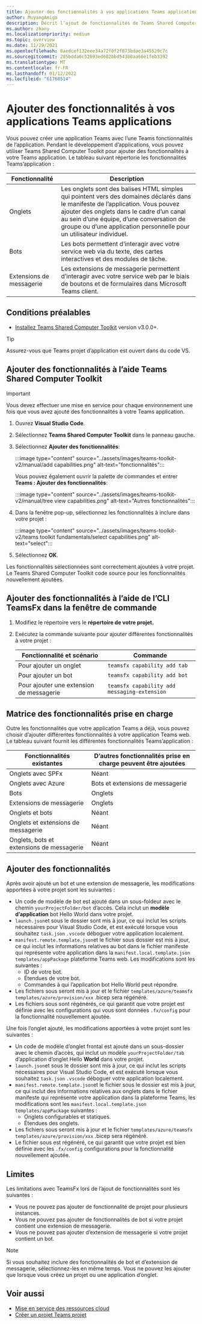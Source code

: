 ```yaml
---
title: Ajouter des fonctionnalités à vos applications Teams applications
author: MuyangAmigo
description: Décrit l’ajout de fonctionnalités de Teams Shared Computer Toolkit
ms.author: zhany
ms.localizationpriority: medium
ms.topic: overview
ms.date: 11/29/2021
ms.openlocfilehash: 8aedcef132eee34a72f0f2f873bdae3a45529c7c
ms.sourcegitcommit: 2d5bdda6c52693ed682bbd543b0aa66e1feb3392
ms.translationtype: MT
ms.contentlocale: fr-FR
ms.lasthandoff: 01/12/2022
ms.locfileid: "61768514"
---
```

# <a name="add-capabilities-to-your-teams-apps"></a>Ajouter des fonctionnalités à vos applications Teams applications

Vous pouvez créer une application Teams avec l’une Teams fonctionnalités de l’application. Pendant le développement d’applications, vous pouvez utiliser Teams Shared Computer Toolkit pour ajouter des fonctionnalités à votre Teams application. Le tableau suivant répertorie les fonctionnalités Teams’application :

|**Fonctionnalité**|**Description**|
|--------|-------------|
| Onglets |  Les onglets sont des balises HTML simples qui pointent vers des domaines déclarés dans le manifeste de l’application. Vous pouvez ajouter des onglets dans le cadre d’un canal au sein d’une équipe, d’une conversation de groupe ou d’une application personnelle pour un utilisateur individuel.|
| Bots |  Les bots permettent d’interagir avec votre service web via du texte, des cartes interactives et des modules de tâche.|
| Extensions de messagerie | Les extensions de messagerie permettent d’interagir avec votre service web par le biais de boutons et de formulaires dans Microsoft Teams client.|

## <a name="prerequisite"></a>Conditions préalables

* [Installez Teams Shared Computer Toolkit](https://marketplace.visualstudio.com/items?itemName=TeamsDevApp.ms-teams-vscode-extension) version v3.0.0+.

> [!TIP]
> Assurez-vous que Teams projet d’application est ouvert dans du code VS.

## <a name="add-capabilities-using-teams-toolkit"></a>Ajouter des fonctionnalités à l’aide Teams Shared Computer Toolkit

> [!IMPORTANT]
> Vous devez effectuer une mise en service pour chaque environnement une fois que vous avez ajouté des fonctionnalités à votre Teams application.

1. Ouvrez **Visual Studio Code**.
1. Sélectionnez **Teams Shared Computer Toolkit** dans le panneau gauche.
1. Sélectionnez **Ajouter des fonctionnalités**:

    :::image type="content" source="../assets/images/teams-toolkit-v2/manual/add capabilities.png" alt-text="fonctionnalités":::

   Vous pouvez également ouvrir la palette de commandes et entrer **Teams : Ajouter des fonctionnalités**: 
      
    :::image type="content" source="../assets/images/teams-toolkit-v2/manual/tree view capabilities.png" alt-text="Autres fonctionnalités":::

1. Dans la fenêtre pop-up, sélectionnez les fonctionnalités à inclure dans votre projet :

    :::image type="content" source="../assets/images/teams-toolkit-v2/teams toolkit fundamentals/select capabilities.png" alt-text="select":::

1. Sélectionnez **OK**.

Les fonctionnalités sélectionnées sont correctement ajoutées à votre projet. Le Teams Shared Computer Toolkit code source pour les fonctionnalités nouvellement ajoutées.

## <a name="add-capabilities-using-teamsfx-cli-in-command-window"></a>Ajouter des fonctionnalités à l’aide de l’CLI TeamsFx dans la fenêtre de commande

1. Modifiez le répertoire vers le **répertoire de votre projet.**
1. Exécutez la commande suivante pour ajouter différentes fonctionnalités à votre projet :

   |Fonctionnalité et scénario| Commande|
   |-----------------------|----------|
   |Pour ajouter un onglet|`teamsfx capability add tab`|
   |Pour ajouter un bot|`teamsfx capability add bot`|
   |Pour ajouter une extension de messagerie|`teamsfx capability add messaging-extension`|

## <a name="supported-capabilities-matrix"></a>Matrice des fonctionnalités prise en charge

Outre les fonctionnalités que votre application Teams a déjà, vous pouvez choisir d’ajouter différentes fonctionnalités à votre application Teams web. Le tableau suivant fournit les différentes fonctionnalités Teams’application : 

|Fonctionnalités existantes|D’autres fonctionnalités prise en charge peuvent être ajoutées|
|--------------------|--------------------|
|Onglets avec SPFx|Néant|
|Onglets avec Azure|Bots et extensions de messagerie|
|Bots|Onglets|
|Extensions de messagerie|Onglets|
|Onglets et bots|Néant|
|Onglets et extensions de messagerie|Néant|
|Onglets, bots et extensions de messagerie|Néant|

## <a name="add-capabilities"></a>Ajouter des fonctionnalités

Après avoir ajouté un bot et une extension de messagerie, les modifications apportées à votre projet sont les suivantes :

- Un code de modèle de bot est ajouté dans un sous-foldeur avec le chemin `yourProjectFolder/bot` d’accès. Cela inclut un **modèle d’application** bot Hello World dans votre projet.
- `launch.json`et sous le dossier sont mis à jour, ce qui inclut les scripts nécessaires pour Visual Studio Code, et est exécuté lorsque vous souhaitez `task.json` `.vscode` déboguer votre application localement. 
- `manifest.remote.template.json`et le fichier sous dossier est mis à jour, ce qui inclut les informations relatives au bot dans le fichier manifeste qui représente votre application dans la `manifest.local.template.json` `templates/appPackage` plateforme Teams web. Les modifications sont les suivantes :
  - ID de votre bot.
  - Étendues de votre bot.
  - Commandes à qui l’application bot Hello World peut répondre.
- Les fichiers sous seront mis à jour et le fichier `templates/azure/teamsfx` `templates/azure/provision/xxx` .bicep sera régénéré.
- Les fichiers sous sont régénérés, ce qui garantit que votre projet est définie avec les configurations qui vous sont données `.fx/config` pour la fonctionnalité nouvellement ajoutée.

Une fois l’onglet ajouté, les modifications apportées à votre projet sont les suivantes :

- Un code de modèle d’onglet frontal est ajouté dans un sous-dossier avec le chemin d’accès, qui inclut un modèle `yourProjectFolder/tab` d’application d’onglet Hello **World** dans votre projet.
- `launch.json`et sous le dossier sont mis à jour, ce qui inclut les scripts nécessaires pour Visual Studio Code, et est exécuté lorsque vous souhaitez `task.json` `.vscode` déboguer votre application localement. 
- `manifest.remote.template.json`et le fichier sous le dossier est mis à jour, ce qui inclut des informations relatives aux onglets dans le fichier manifeste qui représente votre application dans la plateforme Teams, les modifications sont les `manifest.local.template.json` `templates/appPackage` suivantes :
  - Onglets configurables et statiques.
  - Étendues des onglets.
- Les fichiers sous seront mis à jour et le fichier `templates/azure/teamsfx` `templates/azure/provision/xxx` .bicep sera régénéré.
- Le fichier sous est régénéré, ce qui garantit que votre projet est bien définie avec les `.fx/config` configurations pour la fonctionnalité nouvellement ajoutée.

## <a name="limitations"></a>Limites

Les limitations avec TeamsFx lors de l’ajout de fonctionnalités sont les suivantes :

- Vous ne pouvez pas ajouter de fonctionnalité de projet pour plusieurs instances.
- Vous ne pouvez pas ajouter de fonctionnalités de bot si votre projet contient une extension de messagerie.
- Vous ne pouvez pas ajouter d’extension de messagerie si votre projet contient un bot.

> [!NOTE]
> Si vous souhaitez inclure des fonctionnalités de bot et d’extension de messagerie, sélectionnez-les en même temps. Vous ne pouvez les ajouter que lorsque vous créez un projet ou une application d’onglet.

## <a name="see-also"></a>Voir aussi

* [Mise en service des ressources cloud](provision.md)
* [Créer un projet Teams projet](create-new-project.md)
